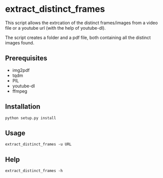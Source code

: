 # extract_distinct_frames

This script allows the extrcation of the distinct frames/images from a video file or a youtube url (with the help of youtube-dl).

The script creates a folder and a pdf file, both containing all the distinct images found.

## Prerequisites

- img2pdf
- tqdm
- PIL
- youtube-dl
- ffmpeg

## Installation

```
python setup.py install
```

## Usage

```
extract_distinct_frames -u URL
```

## Help

```
extract_distinct_frames -h
```
